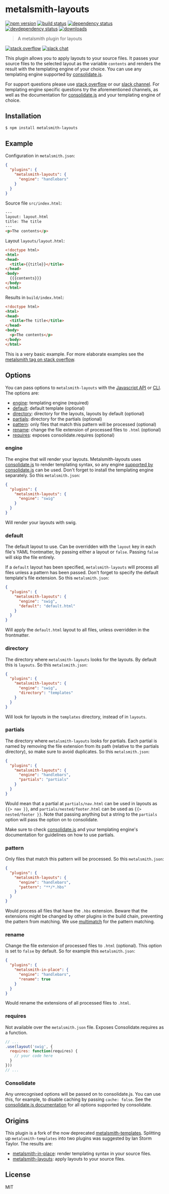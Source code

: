 # metalsmith-layouts

[![npm version][version-badge]][version-url]
[![build status][build-badge]][build-url]
[![dependency status][dependency-badge]][dependency-url]
[![devdependency status][devdependency-badge]][devdependency-url]
[![downloads][downloads-badge]][downloads-url]

> A metalsmith plugin for layouts

[![stack overflow][stackoverflow-badge]][stackoverflow-url]
[![slack chat][slack-badge]][slack-url]

This plugin allows you to apply layouts to your source files. It passes your source files to the selected layout as the variable `contents` and renders the result with the templating engine of your choice. You can use any templating engine supported by [consolidate.js](https://github.com/tj/consolidate.js#supported-template-engines).

For support questions please use [stack overflow][stackoverflow-url] or our [slack channel][slack-url]. For templating engine specific questions try the aforementioned channels, as well as the documentation for [consolidate.js](https://github.com/tj/consolidate.js) and your templating engine of choice.

## Installation

```bash
$ npm install metalsmith-layouts
```

## Example

Configuration in `metalsmith.json`:

```json
{
  "plugins": {
    "metalsmith-layouts": {
      "engine": "handlebars"
    }
  }
}
```

Source file `src/index.html`:

```html
---
layout: layout.html
title: The title
---
<p>The contents</p>
```

Layout `layouts/layout.html`:

```html
<!doctype html>
<html>
<head>
  <title>{{title}}</title>
</head>
<body>
  {{{contents}}}
</body>
</html>
```

Results in `build/index.html`:

```html
<!doctype html>
<html>
<head>
  <title>The title</title>
</head>
<body>
  <p>The contents</p>
</body>
</html>
```

This is a very basic example. For more elaborate examples see the [metalsmith tag on stack overflow][stackoverflow-url].

## Options

You can pass options to `metalsmith-layouts` with the [Javascript API](https://github.com/segmentio/metalsmith#api) or [CLI](https://github.com/segmentio/metalsmith#cli). The options are:

* [engine](#engine): templating engine (required)
* [default](#default): default template (optional)
* [directory](#directory): directory for the layouts, layouts by default (optional)
* [partials](#partials): directory for the partials (optional)
* [pattern](#pattern): only files that match this pattern will be processed (optional)
* [rename](#rename): change the file extension of processed files to `.html` (optional)
* [requires](#requires): exposes consolidate.requires (optional)

### engine

The engine that will render your layouts. Metalsmith-layouts uses [consolidate.js](https://github.com/tj/consolidate.js) to render templating syntax, so any engine [supported by consolidate.js](https://github.com/tj/consolidate.js#supported-template-engines) can be used. Don't forget to install the templating engine separately. So this `metalsmith.json`:

```json
{
  "plugins": {
    "metalsmith-layouts": {
      "engine": "swig"
    }
  }
}
```

Will render your layouts with swig.

### default

The default layout to use. Can be overridden with the `layout` key in each file's YAML frontmatter, by passing either a layout or `false`. Passing `false` will skip the file entirely.

If a `default` layout has been specified, `metalsmith-layouts` will process all files unless a pattern has been passed. Don't forget to specify the default template's file extension. So this `metalsmith.json`:

```json
{
  "plugins": {
    "metalsmith-layouts": {
      "engine": "swig",
      "default": "default.html"
    }
  }
}
```

Will apply the `default.html` layout to all files, unless overridden in the frontmatter.

### directory

The directory where `metalsmith-layouts` looks for the layouts. By default this is `layouts`. So this `metalsmith.json`:

```json
{
  "plugins": {
    "metalsmith-layouts": {
      "engine": "swig",
      "directory": "templates"
    }
  }
}
```

Will look for layouts in the `templates` directory, instead of in `layouts`.

### partials

The directory where `metalsmith-layouts` looks for partials. Each partial is named by removing the file extension from its path (relative to the partials directory), so make sure to avoid duplicates. So this `metalsmith.json`:

```json
{
  "plugins": {
    "metalsmith-layouts": {
      "engine": "handlebars",
      "partials": "partials"
    }
  }
}
```

Would mean that a partial at `partials/nav.html` can be used in layouts as `{{> nav }}`, and `partials/nested/footer.html` can be used as `{{> nested/footer }}`. Note that passing anything but a string to the `partials` option will pass the option on to consolidate.

Make sure to check [consolidate.js](https://github.com/tj/consolidate.js) and your templating engine's documentation for guidelines on how to use partials.

### pattern

Only files that match this pattern will be processed. So this `metalsmith.json`:

```json
{
  "plugins": {
    "metalsmith-layouts": {
      "engine": "handlebars",
      "pattern": "**/*.hbs"
    }
  }
}
```

Would process all files that have the `.hbs` extension. Beware that the extensions might be changed by other plugins in the build chain, preventing the pattern from matching.
We use [multimatch](https://github.com/sindresorhus/multimatch) for the pattern matching.

### rename

Change the file extension of processed files to `.html` (optional). This option is set to `false` by default. So for example this `metalsmith.json`:

```json
{
  "plugins": {
    "metalsmith-in-place": {
      "engine": "handlebars",
      "rename": true
    }
  }
}
```

Would rename the extensions of all processed files to `.html`.

### requires

Not available over the `metalsmith.json` file.
Exposes Consolidate.requires as a function.

```js
// ...
.use(layout('swig', {
  requires: function(requires) {
    // your code here
  }
}))
// ...
```

### Consolidate

Any unrecognised options will be passed on to consolidate.js. You can use this, for example, to disable caching by passing `cache: false`. See the [consolidate.js documentation](https://github.com/tj/consolidate.js) for all options supported by consolidate.

## Origins

This plugin is a fork of the now deprecated [metalsmith-templates](https://github.com/segmentio/metalsmith-templates). Splitting up `metalsmith-templates` into two plugins was suggested by Ian Storm Taylor. The results are:

* [metalsmith-in-place](https://github.com/superwolff/metalsmith-in-place): render templating syntax in your source files.
* [metalsmith-layouts](https://github.com/superwolff/metalsmith-layouts): apply layouts to your source files.

## License

MIT

[build-badge]: https://travis-ci.org/superwolff/metalsmith-layouts.svg
[build-url]: https://travis-ci.org/superwolff/metalsmith-layouts
[dependency-badge]: https://david-dm.org/superwolff/metalsmith-layouts.svg
[dependency-url]: https://david-dm.org/superwolff/metalsmith-layouts
[devdependency-badge]: https://david-dm.org/superwolff/metalsmith-layouts/dev-status.svg
[devdependency-url]: https://david-dm.org/superwolff/metalsmith-layouts#info=devDependencies
[downloads-badge]: https://img.shields.io/npm/dm/metalsmith-layouts.svg
[downloads-url]: https://www.npmjs.com/package/metalsmith-layouts
[slack-badge]: https://img.shields.io/badge/Slack-Join%20Chat%20→-blue.svg
[slack-url]: http://metalsmith-slack.herokuapp.com/
[stackoverflow-badge]: https://img.shields.io/badge/stack%20overflow-%23metalsmith-red.svg
[stackoverflow-url]: http://stackoverflow.com/questions/tagged/metalsmith
[version-badge]: https://img.shields.io/npm/v/metalsmith-layouts.svg
[version-url]: https://www.npmjs.com/package/metalsmith-layouts
